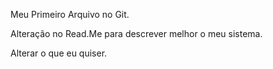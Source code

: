 Meu Primeiro Arquivo no Git.

Alteração no Read.Me para descrever melhor o meu sistema.

Alterar o que eu quiser.